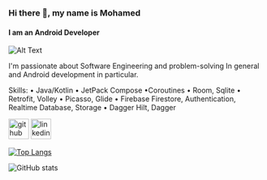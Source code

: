 ### Hi there 👋, my name is Mohamed
#### I am an Android Developer

![Alt Text](https://raw.githubusercontent.com/Adam-pw/Adam-pw/main/animation_500_kxa883sd.gif)

I'm passionate about Software Engineering and problem-solving In general and Android development in particular.

Skills: • Java/Kotlin • JetPack Compose •Coroutines • Room, Sqlite • Retrofit, Volley • Picasso, Glide • Firebase Firestore, Authentication, Realtime Database, Storage • Dagger Hilt, Dagger



[<img src='https://cdn.jsdelivr.net/npm/simple-icons@3.0.1/icons/github.svg' alt='github' height='40'>](https://github.com/MuhammadSameh)  [<img src='https://cdn.jsdelivr.net/npm/simple-icons@3.0.1/icons/linkedin.svg' alt='linkedin' height='40'>](https://www.linkedin.com/in/https://www.linkedin.com/in/mohamed-sameh-b12a49202//)  

[![Top Langs](https://github-readme-stats.vercel.app/api/top-langs/?username=MuhammadSameh)](https://github.com/anuraghazra/github-readme-stats)

![GitHub stats](https://github-readme-stats.vercel.app/api?username=MuhammadSameh&show_icons=true)  


